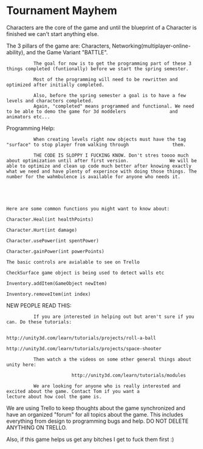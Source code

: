 Tournament Mayhem
================

Characters are the core of the game and until the blueprint of a Character is finished we can't start anything else.

The 3 pillars of the game are: Characters, Networking(multiplayer-online-ability), and the Game Variant "BATTLE".
              
              The goal for now is to get the programming part of these 3 things completed (funtionally) before we start the spring semester.
              
              Most of the programming will need to be rewritten and optimized after initially completed.
              
              Also, before the spring semester a goal is to have a few levels and characters completed.
              Again, "completed" means programmed and functional. We need to be able to demo the game for 3d moddelers                and animators etc...
              

Programming Help:


              When creating levels right now objects must have the tag "surface" to stop player from walking through                them.
              
              THE CODE IS SLOPPY I FUCKING KNOW. Don't stres toooo much about optimization until after first version.               We will be able to optimize and clean up code much better after knowing exactly what we need and have plenty of experince with doing those things. The number for the wahmbulence is available for anyone who needs it.
              
              
              
              

    Here are some common functions you might want to know about:

    Character.Heal(int healthPoints)
    
    Character.Hurt(int damage)
    
    Character.usePower(int spentPower)
    
    Character.gainPower(int powerPoints)
    
    The basic controls are avialable to see on Trello
    
    CheckSurface game object is being used to detect walls etc
    
    Inventory.addItem(GameObject newItem)
    
    Inventory.removeItem(int index)
    
    
    
    
    
NEW PEOPLE READ THIS:
              
              If you are interested in helping out but aren't sure if you can. Do these tutorials:
                            
                            http://unity3d.com/learn/tutorials/projects/roll-a-ball
                            http://unity3d.com/learn/tutorials/projects/space-shooter
              
              Then watch a the videos on some other general things about unity here:
              
                            http://unity3d.com/learn/tutorials/modules
                            
              We are looking for anyone who is really interested and excited about the game. Contact Tom if you want a               lecture about how cool the game is.
    
    
    
We are using Trello to keep thoughts about the game synchronized and have an organized "forum" for all topics about the game. This includes everything from design to programming bugs and help. DO NOT DELETE ANYTHING ON TRELLO.


Also, if this game helps us get any bitches I get to fuck them first :)
